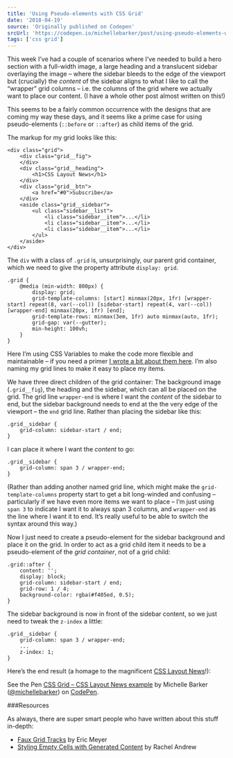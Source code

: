 ```yaml
---
title: 'Using Pseudo-elements with CSS Grid'
date: '2018-04-19'
source: 'Originally published on Codepen'
srcUrl: 'https://codepen.io/michellebarker/post/using-pseudo-elements-with-css-grid'
tags: ['css grid']
---
```


This week I’ve had a couple of scenarios where I’ve needed to build a hero section with a full-width image, a large heading and a translucent sidebar overlaying the image – where the sidebar bleeds to the edge of the viewport but (crucially) the _content_ of the sidebar aligns to what I like to call the “wrapper” grid columns – i.e. the columns of the grid where we actually want to place our content. (I have a whole other post almost written on this!)

This seems to be a fairly common occurrence with the designs that are coming my way these days, and it seems like a prime case for using pseudo-elements (`::before` or `::after`) as child items of the grid.

The markup for my grid looks like this:

```
<div class="grid">
	<div class="grid__fig">
	</div>
	<div class="grid__heading">
		<h1>CSS Layout News</h1>
	</div>
	<div class="grid__btn">
		<a href="#0">Subscribe</a>
	</div>
	<aside class="grid__sidebar">
		<ul class="sidebar__list">
			<li class="sidebar__item">...</li>
			<li class="sidebar__item">...</li>
			<li class="sidebar__item">...</li>
		</ul>
	</aside>
</div>
```

The `div` with a class of `.grid` is, unsurprisingly, our parent grid container, which we need to give the property attribute `display: grid`.

```
.grid {
	@media (min-width: 800px) {
		display: grid;
		grid-template-columns: [start] minmax(20px, 1fr) [wrapper-start] repeat(8, var(--col)) [sidebar-start] repeat(4, var(--col)) [wrapper-end] minmax(20px, 1fr) [end];
		grid-template-rows: minmax(3em, 1fr) auto minmax(auto, 1fr);
		grid-gap: var(--gutter);
		min-height: 100vh;
	}
}
```

Here I’m using CSS Variables to make the code more flexible and maintainable – if you need a primer [I wrote a bit about them here](http://codepen.io/michellebarker/post/super-powered-layouts-with-css-variables-css-gr). I’m also naming my grid lines to make it easy to place my items.

We have three direct children of the grid container: The background image (`.grid__fig`), the heading and the sidebar, which can all be placed on the grid. The grid line `wrapper-end` is where I want the _content_ of the sidebar to end, but the sidebar background needs to end at the the very edge of the viewport – the `end` grid line. Rather than placing the sidebar like this:

```
.grid__sidebar {
	grid-column: sidebar-start / end;
}
```

I can place it where I want the _content_ to go:

```
.grid__sidebar {
	grid-column: span 3 / wrapper-end;
}
```

(Rather than adding another named grid line, which might make the `grid-template-columns` property start to get a bit long-winded and confusing – particularly if we have even more items we want to place – I’m just using `span 3` to indicate I want it to always span 3 columns, and `wrapper-end` as the line where I want it to end. It’s really useful to be able to switch the syntax around this way.)

Now I just need to create a pseudo-element for the sidebar background and place it on the grid. In order to act as a grid child item it needs to be a pseudo-element of the _grid container_, not of a grid child:

```
.grid::after {
	content: '';
	display: block;
	grid-column: sidebar-start / end;
	grid-row: 1 / 4;
	background-color: rgba(#f405ed, 0.5);
}
```

The sidebar background is now in front of the sidebar content, so we just need to tweak the `z-index` a little:

```
.grid__sidebar {
	grid-column: span 3 / wrapper-end;
	...
	z-index: 1;
}
```

Here’s the end result (a homage to the magnificent [CSS Layout News](http://csslayout.news/)!):

<p data-height="339" data-theme-id="0" data-slug-hash="VxYzyW" data-default-tab="css,result" data-user="michellebarker" data-embed-version="2" data-pen-title="CSS Grid – CSS Layout News example" class="codepen">See the Pen <a href="https://codepen.io/michellebarker/pen/VxYzyW/">CSS Grid – CSS Layout News example</a> by Michelle Barker (<a href="https://codepen.io/michellebarker">@michellebarker</a>) on <a href="https://codepen.io">CodePen</a>.</p>
<script async src="https://static.codepen.io/assets/embed/ei.js"></script>

###Resources

As always, there are super smart people who have written about this stuff in-depth:

- [Faux Grid Tracks](http://alistapart.com/article/faux-grid-tracks) by Eric Meyer
- [Styling Empty Cells with Generated Content](http://www.smashingmagazine.com/2018/02/generated-content-grid-layout/) by Rachel Andrew
